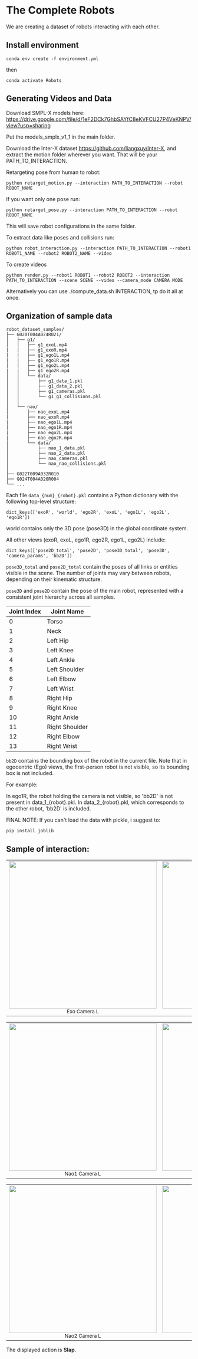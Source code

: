 # The Complete Robots

We are creating a dataset of robots interacting with each other. 

## Install environment


```
conda env create -f environment.yml
```
then 

```
conda activate Robots
```


## Generating Videos and Data


Download SMPL-X models here: https://drive.google.com/file/d/1eF2DCk7GhbSAYfC8eKVFCU27P4VeKNPV/view?usp=sharing

Put the models_smplx_v1_1 in the main folder.

Download the Inter-X dataset https://github.com/liangxuy/Inter-X, and extract the motion folder wherever you want. That will be your PATH_TO_INTERACTION.


Retargeting pose from human to robot:

```
python retarget_motion.py --interaction PATH_TO_INTERACTION --robot ROBOT_NAME
```

If you want only one pose run:

```
python retarget_pose.py --interaction PATH_TO_INTERACTION --robot ROBOT_NAME
```

This will save robot configurations in the same folder.


To extract data like poses and collisions run:

```
python robot_interaction.py --interaction PATH_TO_INTERACTION --robot1 ROBOT1_NAME --robot2 ROBOT2_NAME --video 
```

To create videos 

```
python render.py --robot1 ROBOT1 --robot2 ROBOT2 --interaction PATH_TO_INTERACTION --scene SCENE --video --camera_mode CAMERA MODE
```



Alternatively you can use ./compute_data.sh INTERACTION, tp do it all at once.



## Organization of sample data


```
robot_dataset_samples/
├── G020T004A024R021/
│   ├── g1/
│   │   ├── g1_exoL.mp4
|   |   ├── g1_exoR.mp4
|   |   ├── g1_ego1L.mp4
|   |   ├── g1_ego1R.mp4
|   |   ├── g1_ego2L.mp4
|   |   ├── g1_ego2R.mp4
│   │   └── data/
│   │       ├── g1_data_1.pkl
│   │       ├── g1_data_2.pkl
│   │       ├── g1_cameras.pkl
│   │       └── g1_g1_collisions.pkl
│   │
│   └── nao/
│       ├── nao_exoL.mp4
|       ├── nao_exoR.mp4
|       ├── nao_ego1L.mp4
|       ├── nao_ego1R.mp4
|       ├── nao_ego2L.mp4
|       ├── nao_ego2R.mp4
│       └── data/
│           ├── nao_1_data.pkl
│           ├── nao_2_data.pkl
│           ├── nao_cameras.pkl
│           └── nao_nao_collisions.pkl
│
├── G022T009A032R010
├── G024T004A020R004
└── ...
```



Each file `data_{num}_{robot}.pkl` contains a Python dictionary with the following top-level structure:

```
dict_keys(['exoR', 'world', 'ego2R', 'exoL', 'ego1L', 'ego2L', 'ego1R'])
```

world contains only the 3D pose (pose3D) in the global coordinate system.

All other views (exoR, exoL, ego1R, ego2R, ego1L, ego2L) include:

```
dict_keys(['pose2D_total', 'pose2D', 'pose3D_total', 'pose3D', 'camera_params', 'bb2D'])
```

`pose3D_total` and `pose2D_total` contain the poses of all links or entities visible in the scene.
The number of joints may vary between robots, depending on their kinematic structure.

`pose3D` and `pose2D` contain the pose of the main robot, represented with a consistent joint hierarchy across all samples.

| Joint Index | Joint Name     |
|--------------|----------------|
| 0 | Torso |
| 1 | Neck |
| 2 | Left Hip |
| 3 | Left Knee |
| 4 | Left Ankle |
| 5 | Left Shoulder |
| 6 | Left Elbow |
| 7 | Left Wrist |
| 8 | Right Hip |
| 9 | Right Knee |
| 10 | Right Ankle |
| 11 | Right Shoulder |
| 12 | Right Elbow |
| 13 | Right Wrist |


`bb2D` contains the bounding box of the robot in the current file.
Note that in egocentric (Ego) views, the first-person robot is not visible, so its bounding box is not included.

For example:

In ego1R, the robot holding the camera is not visible, so 'bb2D' is not present in data_1_{robot}.pkl.
In data_2_{robot}.pkl, which corresponds to the other robot, 'bb2D' is included.

FINAL NOTE: If you can't load the data with pickle, i suggest to:
  
  ```
  pip install joblib
  ```


## Sample of interaction:

<table align="center">
  <tr>
    <td align="center">
      <img src="images/nao_exoL.gif" width="400"/><br>
      <sub>Exo Camera L</sub>
    </td>
    <td align="center">
      <img src="images/nao_exoR.gif" width="400"/><br>
      <sub>Exo Camera R</sub>
    </td>
    <td align="center">
      <img src="images/g1_exo.gif" width="400"/><br>
      <sub>Exo Camera</sub>
    </td>
  </tr>
</table>


<table align="center">
  <tr>
    <td align="center">
      <img src="images/nao_ego1L.gif" width="400"/><br>
      <sub>Nao1 Camera L</sub>
    </td>
    <td align="center">
      <img src="images/nao_ego1R.gif" width="400"/><br>
      <sub>Nao1 Camera R</sub>
    </td>
    <td align="center">
      <img src="images/g1_ego1.gif" width="400"/><br>
      <sub>G1 Camera</sub>
    </td>
  </tr>
</table>

<table align="center">
  <tr>
    <td align="center">
      <img src="images/nao_ego2L.gif" width="400"/><br>
      <sub>Nao2 Camera L</sub>
    </td>
    <td align="center">
      <img src="images/nao_ego2R.gif" width="400"/><br>
      <sub>Nao2 Camera R</sub>
    </td>
    <td align="center">
      <img src="images/g1_ego2.gif" width="400"/><br>
      <sub>Nao2 Camera R</sub>
    </td>
  </tr>
</table>


The displayed action is **Slap**.